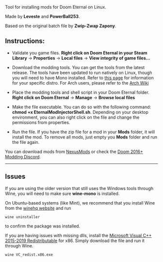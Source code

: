 Tool for installing mods for Doom Eternal on Linux.

Made by **Leveste** and **PowerBall253**.

Based on the original batch file by **Zwip-Zwap Zapony**.

Instructions:
-------------

* Validate you game files. **Right click on Doom Eternal in your Steam Library** -> **Properties** -> **Local files** -> **View integrity of game files...**

* Download the modding tools. You can get the tools from the latest release. The tools have been updated to run natively on Linux, though you will need to have Mono installed. Refer to [this page](https://www.mono-project.com/download/stable/) for information for your specific distro. For Arch users, please refer to the [Arch Wiki](https://wiki.archlinux.org/index.php/Mono)
* Place the modding tools and shell script in your Doom Eternal folder. **Right click on Doom Eternal** -> **Manage** -> **Browse local files**

* Make the file executable. You can do so with the following command: **chmod +x EternalModInjectorShell.sh**. Depending on your desktop environment, you can also right click on the file and change the permissions from properties.

* Run the file. If you have the zip file for a mod in your **Mods** folder, it will install the mod. To remove all mods, just empty you **Mods** folder and run the file again.

You can download mods from [NexusMods](https://www.nexusmods.com/doometernal) or check the [Doom 2016+ Modding Discord](https://discord.com/channels/570112501853978624/614488711572357120).

------------------------------

Issues
------------------------------

If you are using the older version that still uses the Windows tools through Wine, you will need to make sure **wine-mono** is installed.

On Ubuntu-based systems (like Mint), we recommend that you install Wine from the [winehq website](https://wiki.winehq.org/Ubuntu) and run

    wine uninstaller

to confirm the package was installed.

If you are having issues with missing dlls, install the [Microsoft Visual C++ 2015-2019 Redistributable](https://support.microsoft.com/en-gb/help/2977003/the-latest-supported-visual-c-downloads) for x86. Simply download the file and run it through Wine.

    wine VC_redist.x86.exe
